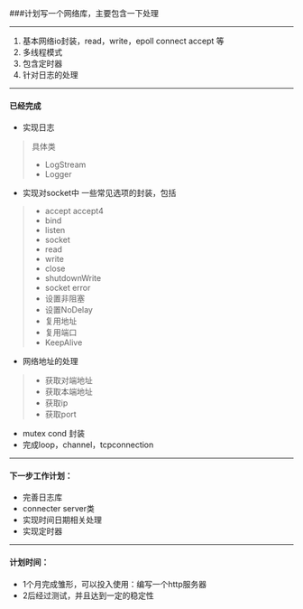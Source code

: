 ###计划写一个网络库，主要包含一下处理

-----------------------

1. 基本网络io封装，read，write，epoll connect accept 等
2. 多线程模式
3. 包含定时器
4. 针对日志的处理

-----------------------

#### 已经完成

+ 实现日志
>具体类
>+ LogStream
>+ Logger

+ 实现对socket中 一些常见选项的封装，包括
> + accept accept4
> + bind
> + listen
> + socket
> + read
> + write
> + close
> + shutdownWrite
> + socket error
> + 设置非阻塞
> + 设置NoDelay
> + 复用地址
> + 复用端口
> + KeepAlive

+ 网络地址的处理
> + 获取对端地址
> + 获取本端地址
> + 获取ip
> + 获取port

+ mutex cond 封装
+ 完成loop，channel，tcpconnection



-----------------------

#### 下一步工作计划：

+ 完善日志库
+ connecter server类
+ 实现时间日期相关处理
+ 实现定时器

-----------------------

#### 计划时间：

+ 1个月完成雏形，可以投入使用：编写一个http服务器
+ 2后经过测试，并且达到一定的稳定性
